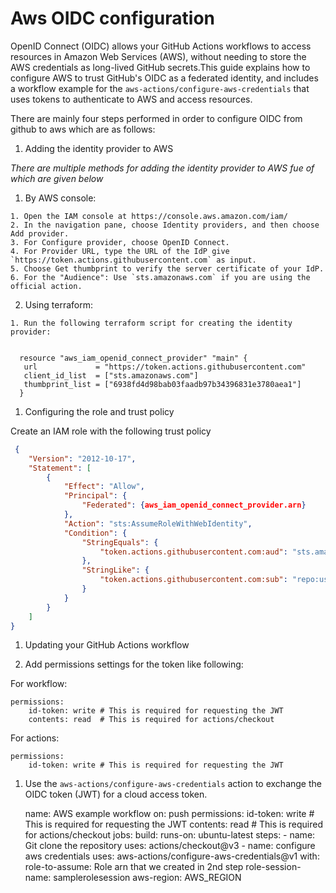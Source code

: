 # Aws OIDC configuration

OpenID Connect (OIDC) allows your GitHub Actions workflows to access resources in Amazon Web Services (AWS), without needing to store the AWS credentials as long-lived GitHub secrets.This guide explains how to configure AWS to trust GitHub's OIDC as a federated identity, and includes a workflow example for the `aws-actions/configure-aws-credentials` that uses tokens to authenticate to AWS and access resources.

There are mainly four steps performed in order to configure OIDC from github to aws which are as follows:

1. Adding the identity provider to AWS

_There are multiple methods for adding the identity provider to AWS fue of which are given below_

  1. By AWS console:
    
    1. Open the IAM console at https://console.aws.amazon.com/iam/
    2. In the navigation pane, choose Identity providers, and then choose Add provider.
    3. For Configure provider, choose OpenID Connect.
    4. For Provider URL, type the URL of the IdP give `https://token.actions.githubusercontent.com` as input.
    5. Choose Get thumbprint to verify the server certificate of your IdP.
    6. For the "Audience": Use `sts.amazonaws.com` if you are using the official action.

  2. Using terraform:

    1. Run the following terraform script for creating the identity provider:
      

      resource "aws_iam_openid_connect_provider" "main" {
       url             = "https://token.actions.githubusercontent.com"
       client_id_list  = ["sts.amazonaws.com"]
       thumbprint_list = ["6938fd4d98bab03faadb97b34396831e3780aea1"]
      }


1. Configuring the role and trust policy

Create an IAM role with the following trust policy

```json
 {
    "Version": "2012-10-17",
    "Statement": [
        {
            "Effect": "Allow",
            "Principal": {
                "Federated": {aws_iam_openid_connect_provider.arn}
            },
            "Action": "sts:AssumeRoleWithWebIdentity",
            "Condition": {
                "StringEquals": {
                    "token.actions.githubusercontent.com:aud": "sts.amazonaws.com"
                },
                "StringLike": {
                    "token.actions.githubusercontent.com:sub": "repo:userName/repoName:ref:refs/heads/branchName"
                }
            }
        }
    ]
}
```

1. Updating your GitHub Actions workflow
  
  1. Add permissions settings for the token like following:

   For workflow:
    
    
    permissions:
        id-token: write # This is required for requesting the JWT
        contents: read  # This is required for actions/checkout
    
    
   For actions:


    permissions:
        id-token: write # This is required for requesting the JWT
    



  1. Use the `aws-actions/configure-aws-credentials` action to exchange the OIDC token (JWT) for a cloud access token.
    

      name: AWS example workflow
      on:
        push 
      permissions:
            id-token: write   # This is required for requesting the JWT
            contents: read    # This is required for actions/checkout
      jobs:
        build:
          runs-on: ubuntu-latest
          steps:
            - name: Git clone the repository
              uses: actions/checkout@v3
            - name: configure aws credentials
              uses: aws-actions/configure-aws-credentials@v1
              with:
                role-to-assume: Role arn that we created in 2nd step
                role-session-name: samplerolesession
                aws-region:  AWS_REGION
    